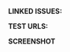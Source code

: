 <!-- Please follow the template -->
<!-- Thanks for contributing! 🍄 -->

**LINKED ISSUES:**
<!-- Does this PR fix an existing issue? Write something like `Closes #10` -->

**TEST URLS:**
<!-- Add some REAL test URLs -->

**SCREENSHOT**
<!-- Include a screenshot here if your PR makes visual changes -->

